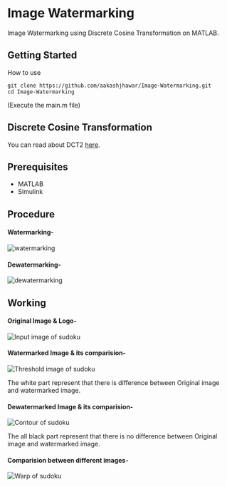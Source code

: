 # Image Watermarking
Image Watermarking using Discrete Cosine Transformation on MATLAB.

## Getting Started

How to use
```    
git clone https://github.com/aakashjhawar/Image-Watermarking.git
cd Image-Watermarking
```
(Execute the main.m file) 

## Discrete Cosine Transformation
You can read about DCT2 [here](https://in.mathworks.com/help/images/ref/dct2.html).

## Prerequisites

- MATLAB
- Simulink

## Procedure
#### Watermarking-
![watermarking](https://github.com/aakashjhawar/Image-Watermarking/blob/master/images/watermarking.jpg)

#### Dewatermarking-
![dewatermarking](https://github.com/aakashjhawar/Image-Watermarking/blob/master/images/dewatermarking.jpg)


## Working 

#### Original Image & Logo-
![Input image of sudoku](https://github.com/aakashjhawar/Image-Watermarking/blob/master/images/original%20image.jpg)

#### Watermarked Image & its comparision-
![Threshold image of sudoku](https://github.com/aakashjhawar/Image-Watermarking/blob/master/images/watermarked_comparision.png)


The white part represent that there is difference between Original image and watermarked image.
#### Dewatermarked Image & its comparision-
![Contour of sudoku](https://github.com/aakashjhawar/Image-Watermarking/blob/master/images/dewatermarked_comparision.png)


The all black part represent that there is no difference between Original image and watermarked image.
#### Comparision between different images-
![Warp of sudoku](https://github.com/aakashjhawar/Image-Watermarking/blob/master/images/comparision.jpg)
